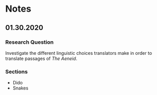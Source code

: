 # Notes
## 01.30.2020

### Research Question
Investigate the different linguistic choices translators make in order to translate passages of *The Aeneid*.

### Sections
* Dido
* Snakes